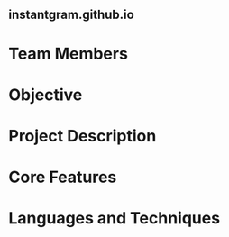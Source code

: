 ## **instantgram.github.io**

# Team Members

# Objective

# Project Description

# Core Features

# Languages and Techniques